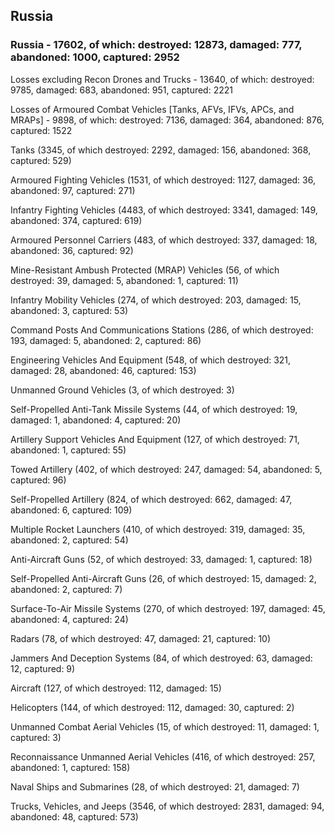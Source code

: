
 
 ## Russia
 
 ### Russia - 17602, of which: destroyed: 12873, damaged: 777, abandoned: 1000, captured: 2952

 Losses excluding Recon Drones and Trucks - 13640, of which: destroyed: 9785, damaged: 683, abandoned: 951, captured: 2221

 Losses of Armoured Combat Vehicles [Tanks, AFVs, IFVs, APCs, and MRAPs] - 9898, of which: destroyed: 7136, damaged: 364, abandoned: 876, captured: 1522

 

 

 Tanks (3345, of which destroyed: 2292, damaged: 156, abandoned: 368, captured: 529)

 Armoured Fighting Vehicles (1531, of which destroyed: 1127, damaged: 36, abandoned: 97, captured: 271)

 Infantry Fighting Vehicles (4483, of which destroyed: 3341, damaged: 149, abandoned: 374, captured: 619)

 Armoured Personnel Carriers (483, of which destroyed: 337, damaged: 18, abandoned: 36, captured: 92)

 Mine-Resistant Ambush Protected (MRAP) Vehicles (56, of which destroyed: 39, damaged: 5, abandoned: 1, captured: 11)

 Infantry Mobility Vehicles (274, of which destroyed: 203, damaged: 15, abandoned: 3, captured: 53)

 Command Posts And Communications Stations (286, of which destroyed: 193, damaged: 5, abandoned: 2, captured: 86)

 Engineering Vehicles And Equipment (548, of which destroyed: 321, damaged: 28, abandoned: 46, captured: 153)

 Unmanned Ground Vehicles (3, of which destroyed: 3)

 Self-Propelled Anti-Tank Missile Systems (44, of which destroyed: 19, damaged: 1, abandoned: 4, captured: 20)

 Artillery Support Vehicles And Equipment (127, of which destroyed: 71, abandoned: 1, captured: 55)

 Towed Artillery (402, of which destroyed: 247, damaged: 54, abandoned: 5, captured: 96)

 Self-Propelled Artillery (824, of which destroyed: 662, damaged: 47, abandoned: 6, captured: 109)

 Multiple Rocket Launchers (410, of which destroyed: 319, damaged: 35, abandoned: 2, captured: 54)

 Anti-Aircraft Guns (52, of which destroyed: 33, damaged: 1, captured: 18)

 Self-Propelled Anti-Aircraft Guns (26, of which destroyed: 15, damaged: 2, abandoned: 2, captured: 7)

 Surface-To-Air Missile Systems (270, of which destroyed: 197, damaged: 45, abandoned: 4, captured: 24)

 Radars (78, of which destroyed: 47, damaged: 21, captured: 10)

 Jammers And Deception Systems (84, of which destroyed: 63, damaged: 12, captured: 9)

 Aircraft (127, of which destroyed: 112, damaged: 15)

 Helicopters (144, of which destroyed: 112, damaged: 30, captured: 2)

 Unmanned Combat Aerial Vehicles (15, of which destroyed: 11, damaged: 1, captured: 3)

 Reconnaissance Unmanned Aerial Vehicles (416, of which destroyed: 257, abandoned: 1, captured: 158)

 Naval Ships and Submarines (28, of which destroyed: 21, damaged: 7)

 Trucks, Vehicles, and Jeeps (3546, of which destroyed: 2831, damaged: 94, abandoned: 48, captured: 573)


